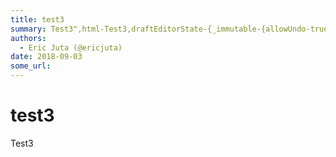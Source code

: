 ```yaml
---
title: test3
summary: Test3",html-Test3,draftEditorState-{_immutable-{allowUndo-true,currentContent-{entityMap-{},blockMap-{2mm22-{key-2mm22,type-unstyled,text-Test3,characterList-[{style-,entity-null},{style-,entity-null},{style-,entity-null},{style-,entity-null},{style-,entity-null}],depth-0,data-{}}},selectionBefore-{anchorKey-2mm22,anchorOffset-4,focusKey-2mm22,focusOffset-4,isBackward-false,hasFocus-true},selectionAfter-{anchorKey-2mm22,anchorOffset-5,focusKey-2mm22,focusOffset-5,isBackward-false,hasFocus-true}}
authors:
  - Eric Juta (@ericjuta)
date: 2018-09-03
some_url: 
---
```


# test3

Test3